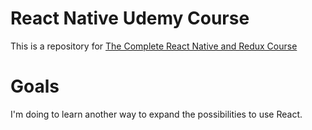 # React Native Udemy Course
This is a repository for [The Complete React Native and Redux Course](https://www.udemy.com/the-complete-react-native-and-redux-course/)


# Goals
I'm doing to learn another way to expand the possibilities to use React.
